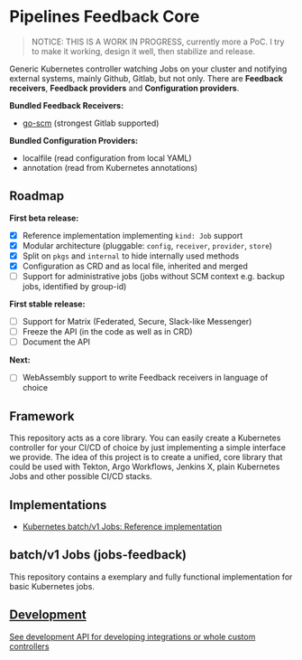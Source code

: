 Pipelines Feedback Core
=======================

> NOTICE: THIS IS A WORK IN PROGRESS, currently more a PoC. I try to make it working, design it well, then stabilize and release.

Generic Kubernetes controller watching Jobs on your cluster and notifying external systems, mainly Github, Gitlab, but not only.
There are **Feedback receivers**, **Feedback providers** and **Configuration providers**.

**Bundled Feedback Receivers:**
- [go-scm](https://github.com/jenkins-x/go-scm) (strongest Gitlab supported)

**Bundled Configuration Providers:**
- localfile (read configuration from local YAML)
- annotation (read from Kubernetes annotations)

Roadmap
-------

**First beta release:**
- [x] Reference implementation implementing `kind: Job` support
- [x] Modular architecture (pluggable: `config`, `receiver`, `provider`, `store`)
- [x] Split on `pkgs` and `internal` to hide internally used methods
- [x] Configuration as CRD and as local file, inherited and merged
- [ ] Support for administrative jobs (jobs without SCM context e.g. backup jobs, identified by group-id)

**First stable release:**
- [ ] Support for Matrix (Federated, Secure, Slack-like Messenger)
- [ ] Freeze the API (in the code as well as in CRD)
- [ ] Document the API

**Next:**
- [ ] WebAssembly support to write Feedback receivers in language of choice

Framework
---------

This repository acts as a core library. You can easily create a Kubernetes controller for your CI/CD of choice by just implementing a simple interface we provide.
The idea of this project is to create a unified, core library that could be used with Tekton, Argo Workflows, Jenkins X, plain Kubernetes Jobs and other possible CI/CD stacks.

Implementations
---------------

- [Kubernetes batch/v1 Jobs: Reference implementation](./pkgs/implementation)

batch/v1 Jobs (jobs-feedback)
-----------------------------

This repository contains a exemplary and fully functional implementation for basic Kubernetes jobs.

[Development](./DEVELOPMENT.md)
-----------

[See development API for developing integrations or whole custom controllers](./DEVELOPMENT.md)
